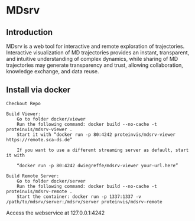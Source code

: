 # MDsrv

## Introduction

MDsrv is a web tool for interactive and remote exploration of trajectories. Interactive visualization of MD trajectories provides an instant, transparent, and intuitive understanding of complex dynamics, while sharing of MD trajectories may generate transparency and trust, allowing collaboration, knowledge exchange, and data reuse.
## Install via docker

    Checkout Repo

    Build Viewer:
        Go to folder docker/viewer
        Run the following command: docker build --no-cache -t proteinvis/mdsrv-viewer .
        Start it with “docker run -p 80:4242 proteinvis/mdsrv-viewer https://remote.sca-ds.de”

        If you want to use a different streaming server as default, start it with

        “docker run -p 80:4242 dwiegreffe/mdsrv-viewer your-url.here”

    Build Remote Server:
        Go to folder docker/server
        Run the following command: docker build --no-cache -t proteinvis/mdsrv-remote .
        Start the container: docker run -p 1337:1337 -v /path/to/mdsrv/server:/mdsrv/server proteinvis/mdsrv-remote

Access the webservice at 127.0.0.1:4242
